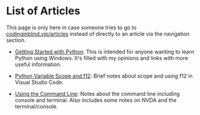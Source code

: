 # List of Articles 

This page is only here in case someone tries to go to
[codinginblind.vip/articles](index.md)
instead of directly to an article via the navigation section.

* [Getting Started with Python](getting_started_with_python.md): 
  This is intended for anyone wanting to learn Python using Windows.
  It's filled with my opinions and links with more useful information.
* [Python Variable Scope and f12](python_variable_scope_and_f12.md):
  Brief notes about scope and using f12 in Visual Studio Code.
 
 * [Using the Command Line](using_command_line.md):
Notes about the command line including console and terminal.
Also includes some notes on NVDA and the terminal/console.
